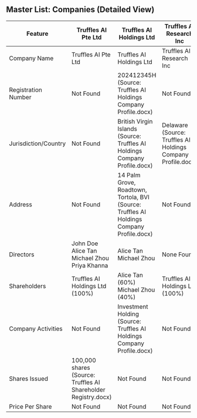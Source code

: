 ## Master List: Companies (Detailed View)

Feature | Truffles AI Pte Ltd | Truffles AI Holdings Ltd | Truffles AI Research Inc
--- | --- | --- | ---
Company Name | Truffles AI Pte Ltd | Truffles AI Holdings Ltd | Truffles AI Research Inc
Registration Number | Not Found | 202412345H (Source: Truffles AI Holdings Company Profile.docx) | Not Found
Jurisdiction/Country | Not Found | British Virgin Islands (Source: Truffles AI Holdings Company Profile.docx) | Delaware (Source: Truffles AI Holdings Company Profile.docx)
Address | Not Found | 14 Palm Grove, Roadtown, Tortola, BVI (Source: Truffles AI Holdings Company Profile.docx) | Not Found
Directors | John Doe<br>Alice Tan<br>Michael Zhou<br>Priya Khanna | Alice Tan<br>Michael Zhou | None Found
Shareholders | Truffles AI Holdings Ltd (100%) | Alice Tan (60%)<br>Michael Zhou (40%) | Truffles AI Holdings Ltd (100%)
Company Activities | Not Found | Investment Holding (Source: Truffles AI Holdings Company Profile.docx) | Not Found
Shares Issued | 100,000 shares (Source: Truffles AI Shareholder Registry.docx) | Not Found | Not Found
Price Per Share | Not Found | Not Found | Not Found
